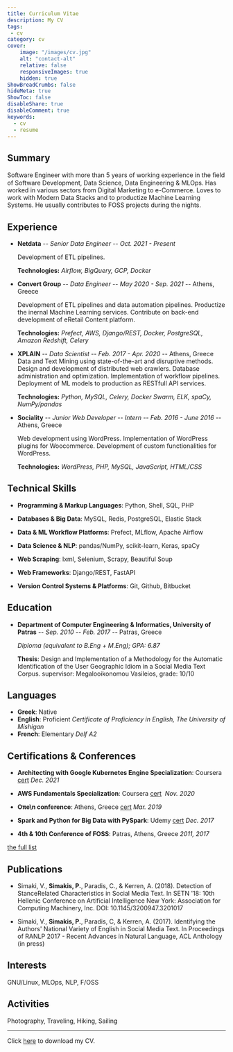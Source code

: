 ```yaml
---
title: Curriculum Vitae
description: My CV
tags:
 - cv
category: cv
cover:
    image: "/images/cv.jpg"
    alt: "contact-alt"
    relative: false
    responsiveImages: true
    hidden: true
ShowBreadCrumbs: false
hideMeta: true
ShowToc: false
disableShare: true
disableComment: true
keywords:
  - cv
  - resume
---
```

## Summary

Software Engineer with more than 5 years of working experience in the
ﬁeld of Software Development, Data Science, Data Engineering & MLOps.
Has worked in various sectors from Digital Marketing to e-Commerce.
Loves to work with Modern Data Stacks and to productize Machine Learning
Systems. He usually contributes to FOSS projects during the nights.

## Experience

- **Netdata** -- *Senior Data Engineer* -- *Oct. 2021 - Present*

  Development of ETL pipelines.
  
  **Technologies:** *Airflow, BigQuery, GCP, Docker*

- **Convert Group** -- *Data Engineer* -- *May 2020 - Sep. 2021* -- Athens, Greece
  
  Development of ETL pipelines and data automation pipelines. 
  Productize the inernal Machine Learning services. Contribute on
  back-end development of eRetail Content platform.
  
  **Technologies:** *Prefect, AWS, Django/REST, Docker, PostgreSQL, Amazon Redshift, Celery*

- **XPLAIN** -- *Data Scientist* -- *Feb. 2017 - Apr. 2020* -- Athens, Greece
  Data and Text Mining using state-of-the-art and disruptive methods.
  Design and development of distributed web crawlers. Database
  administration and optimization. Implementation of workflow
  pipelines. Deployment of ML models to production as RESTfull API
  services.
  
  **Technologies:** *Python, MySQL, Celery, Docker Swarm, ELK, spaCy, NumPy/pandas*

- **Sociality** -- *Junior Web Developer -- Intern* -- *Feb. 2016 - June 2016* --                          Athens, Greece
  
  Web development using WordPress. Implementation of WordPress plugins
  for Woocommerce. Development of custom functionalities for
  WordPress.
  
  **Technologies:** *WordPress, PHP, MySQL, JavaScript, HTML/CSS*

## Technical Skills

-    **Programming & Markup Languages**: Python, Shell, SQL, PHP

-    **Databases & Big Data**: MySQL, Redis, PostgreSQL, Elastic Stack

-    **Data & ML Workflow Platforms**: Prefect, MLflow, Apache Airflow

-    **Data Science & NLP**: pandas/NumPy, scikit-learn, Keras, spaCy

-    **Web Scraping**: lxml, Selenium, Scrapy, Beautiful Soup

-    **Web Frameworks**: Django/REST, FastAPI

-    **Version Control Systems & Platforms**: Git, Github, Bitbucket

## Education

- **Department of Computer Engineering & Informatics, University of Patras** -- *Sep. 2010 -- Feb. 2017* -- Patras, Greece

  *Diploma (equivalent to B.Eng + M.Eng); GPA: 6.87*
  
  **Thesis**: Design and Implementation of a Methodology for the
  Automatic Identification of the User Geographic Idiom in a Social
  Media Text Corpus. supervisor: Megalooikonomou Vasileios, grade: 10/10

## Languages

- **Greek**: Native   
- **English**: Proficient     *Certificate of Proficiency in English, The University of Mishigan*
- **French**: Elementary     *Delf A2*
## Certifications & Conferences

- **Architecting with Google Kubernetes Engine Specialization**: Coursera [cert](https://www.coursera.org/account/accomplishments/specialization/certificate/3V2GAVMT6H99)     *Dec. 2021*
- **AWS Fundamentals Specialization**: Coursera [cert](https://www.coursera.org/account/accomplishments/specialization/certificate/MDVJ7N8CRQKL)     &nbsp;*Nov. 2020*

- **Oπe\\n conference**: Athens, Greece [cert](https://simakis.me/certifications/open-conf-2019.pdf)     *Mar. 2019*
- **Spark and Python for Big Data with PySpark**: Udemy [cert](https://www.udemy.com/certificate/UC-WDTQLPM6/)     *Dec. 2017*
- **4th & 10th Conference of FOSS**: Patras, Athens, Greece     *2011, 2017*

[the full list](https://simakis.me/certifications)

## Publications

-    Simaki, V., **Simakis, P.**, Paradis, C., & Kerren, A. (2018).
    Detection of StanceRelated Characteristics in Social Media Text. In
    SETN '18: 10th Hellenic Conference on Artificial Intelligence New
    York: Association for Computing Machinery, Inc. DOI:
    10.1145/3200947.3201017

-    Simaki, V., **Simakis, P.**, Paradis, C, & Kerren, A. (2017).
    Identifying the Authors' National Variety of English in Social Media
    Text. In Proceedings of RANLP 2017 - Recent Advances in Natural
    Language, ACL Anthology (in press)

## Interests

GNU/Linux, MLOps, NLP, F/OSS

## Activities

Photography, Traveling, Hiking, Sailing

---

Click <a href='/cv.pdf'>here</a> to download my CV. 